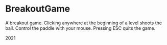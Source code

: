# BreakoutGame
A breakout game. Clicking anywhere at the beginning of a level shoots the ball. Control the paddle with your mouse. Pressing ESC quits the game.

2021


